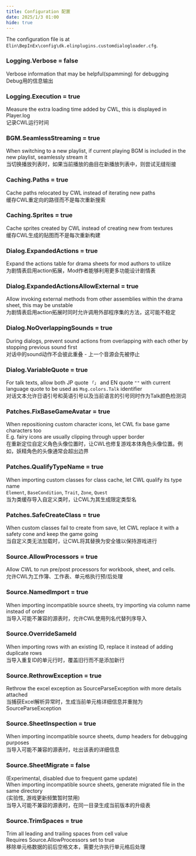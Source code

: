 ```yaml
---
title: Configuration 配置
date: 2025/1/3 01:00
hide: true
---
```


The configuration file is at `Elin\BepInEx\config\dk.elinplugins.customdialogloader.cfg`.

### Logging.Verbose = false
Verbose information that may be helpful(spamming) for debugging  
Debug用的信息输出  

### Logging.Execution = true
Measure the extra loading time added by CWL, this is displayed in Player.log  
记录CWL运行时间  

### BGM.SeamlessStreaming = true
When switching to a new playlist, if current playing BGM is included in the new playlist, seamlessly stream it  
当切换播放列表时，如果当前播放的曲目在新播放列表中，则尝试无缝衔接  

### Caching.Paths = true
Cache paths relocated by CWL instead of iterating new paths  
缓存CWL重定向的路径而不是每次重新搜索  

### Caching.Sprites = true
Cache sprites created by CWL instead of creating new from textures  
缓存CWL生成的贴图而不是每次重新构建  

### Dialog.ExpandedActions = true
Expand the actions table for drama sheets for mod authors to utilize  
为剧情表启用action拓展，Mod作者能够利用更多功能设计剧情表  

### Dialog.ExpandedActionsAllowExternal = true
Allow invoking external methods from other assemblies within the drama sheet, this may be unstable  
为剧情表启用action拓展时同时允许调用外部程序集的方法，这可能不稳定  

### Dialog.NoOverlappingSounds = true
During dialogs, prevent sound actions from overlapping with each other by stopping previous sound first  
对话中的sound动作不会彼此重叠 - 上一个音源会先被停止  

### Dialog.VariableQuote = true
For talk texts, allow both JP quote `「」` and EN quote `""` with current language quote to be used as `Msg.colors.Talk` identifier  
对话文本允许日语引号和英语引号以及当前语言的引号同时作为Talk颜色检测词  

### Patches.FixBaseGameAvatar = true
When repositioning custom character icons, let CWL fix base game characters too  
E.g. fairy icons are usually clipping through upper border  
在重新定位自定义角色头像位置时，让CWL也修复游戏本体角色头像位置。例如，妖精角色的头像通常会超出边界  

### Patches.QualifyTypeName = true
When importing custom classes for class cache, let CWL qualify its type name  
`Element`, `BaseCondition`, `Trait`, `Zone`, `Quest`  
当为类缓存导入自定义类时，让CWL为其生成限定类型名  

### Patches.SafeCreateClass = true
When custom classes fail to create from save, let CWL replace it with a safety cone and keep the game going  
当自定义类无法加载时，让CWL将其替换为安全锥以保持游戏进行  

### Source.AllowProcessors = true
Allow CWL to run pre/post processors for workbook, sheet, and cells.  
允许CWL为工作簿、工作表、单元格执行预/后处理  

### Source.NamedImport = true
When importing incompatible source sheets, try importing via column name instead of order  
当导入可能不兼容的源表时，允许CWL使用列名代替列序导入  

### Source.OverrideSameId 
When importing rows with an existing ID, replace it instead of adding duplicate rows  
当导入重复ID的单元行时，覆盖旧行而不是添加新行  

### Source.RethrowException = true
Rethrow the excel exception as SourceParseException with more details attached  
当捕获Excel解析异常时，生成当前单元格详细信息并重抛为SourceParseException  

### Source.SheetInspection = true
When importing incompatible source sheets, dump headers for debugging purposes  
当导入可能不兼容的源表时，吐出该表的详细信息  

### Source.SheetMigrate = false
(Experimental, disabled due to frequent game update)  
When importing incompatible source sheets, generate migrated file in the same directory  
(实验性, 游戏更新频繁暂时禁用)  
当导入可能不兼容的源表时，在同一目录生成当前版本的升级表  

### Source.TrimSpaces = true
Trim all leading and trailing spaces from cell value  
Requires Source.AllowProcessors set to true  
移除单元格数据的前后空格文本，需要允许执行单元格后处理  
